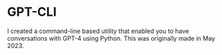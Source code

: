 # GPT-CLI
I created a command-line based utility that enabled you to have conversations with GPT-4 using Python. This was originally made in May 2023.
